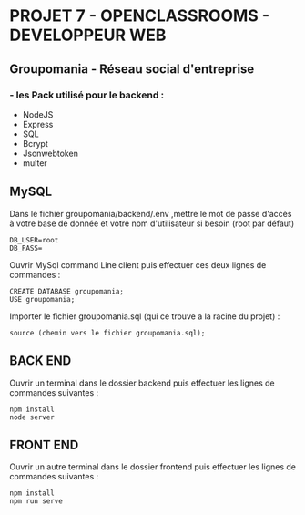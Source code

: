 # PROJET 7 - OPENCLASSROOMS - DEVELOPPEUR WEB

## Groupomania - Réseau social d'entreprise

<h3>- les Pack utilisé pour le backend :</h3>
<ul>
    <li>NodeJS</li>
    <li>Express</li>
    <li>SQL</li>
    <li>Bcrypt</li>
    <li>Jsonwebtoken</li>
    <li>multer</li>
</ul>

## MySQL
Dans le fichier groupomania/backend/.env ,mettre le mot de passe d'accès à votre base de donnée et votre nom d'utilisateur si besoin (root par défaut)
```
DB_USER=root
DB_PASS=
```
Ouvrir MySql command Line client puis effectuer ces deux lignes de commandes :
```
CREATE DATABASE groupomania;
USE groupomania;
```
Importer le fichier groupomania.sql (qui ce trouve a la racine du projet) : 
```
source (chemin vers le fichier groupomania.sql);
```


## BACK END
Ouvrir un terminal dans le dossier backend puis effectuer les lignes de commandes suivantes :
```
npm install
node server
```
## FRONT END
Ouvrir un autre terminal dans le dossier frontend puis effectuer les lignes de commandes suivantes :
```
npm install
npm run serve
```
